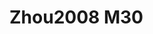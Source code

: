 # Zhou2008 M30
<a name="material" />
<script type="application/ld+json">

  {
    "@context": "https://schema.org/",
    "@type": "ChemicalSubstance",
    "http://purl.org/dc/terms/conformsTo":
      {
        "@type": "CreativeWork",
        "@id": "https://bioschemas.org/profiles/ChemicalSubstance/0.4-RELEASE/"
      },
    "@id": "https://egonw.github.io/nanowiki/nanowiki242.html#material",
    "name": "Zhou2008 M30",
    "sameAs: "http://127.0.0.1/mediawiki/index.php/Special:URIResolver/Zhou2008_M30"
  }
</script>

